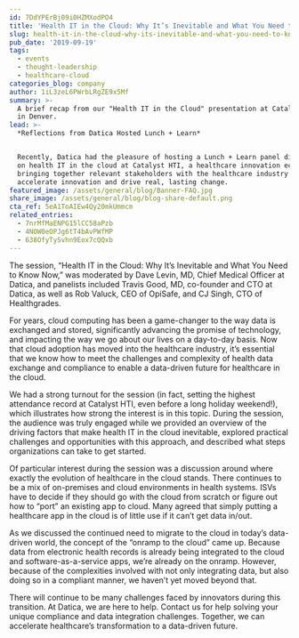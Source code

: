 ```yaml
---
id: 7DdYPErBj09i0HZMXodPO4
title: 'Health IT in the Cloud: Why It’s Inevitable and What You Need to Know Now'
slug: health-it-in-the-cloud-why-its-inevitable-and-what-you-need-to-know-now
pub_date: '2019-09-19'
tags:
  - events
  - thought-leadership
  - healthcare-cloud
categories_blog: company
author: 1iL3zeL6PWrbLRgZE9x5Mf
summary: >-
  A brief recap from our "Health IT in the Cloud" presentation at Catalyst HTI
  in Denver.
lead: >-
  *Reflections from Datica Hosted Lunch + Learn*


  Recently, Datica had the pleasure of hosting a Lunch + Learn panel discussion
  on health IT in the cloud at Catalyst HTI, a healthcare innovation ecosystem
  bringing together relevant stakeholders with the healthcare industry to
  accelerate innovation and drive real, lasting change.
featured_image: /assets/general/blog/Banner-FAQ.jpg
share_image: /assets/general/blog/blog-share-default.png
cta_ref: 5eA1ToAIEw4Qy20mkUmmcm
related_entries:
  - 7nrMfMaENPG15lCC58aPzb
  - 4NOW0eOPJg6tT4bAvPWfMP
  - 638OfyTySvhn9Eox7cQQxb
---
```

The session, “Health IT in the Cloud: Why It’s Inevitable and What You Need to Know Now,” was moderated by Dave Levin, MD, Chief Medical Officer at Datica, and panelists included Travis Good, MD, co-founder and CTO at Datica, as well as Rob Valuck, CEO of OpiSafe, and CJ Singh, CTO of Healthgrades.

For years, cloud computing has been a game-changer to the way data is exchanged and stored, significantly advancing the promise of technology, and impacting the way we go about our lives on a day-to-day basis. Now that cloud adoption has moved into the healthcare industry, it’s essential that we know how to meet the challenges and complexity of health data exchange and compliance to enable a data-driven future for healthcare in the cloud. 

We had a strong turnout for the session (in fact, setting the highest attendance record at Catalyst HTI, even before a long holiday weekend!), which illustrates how strong the interest is in this topic. During the session, the audience was truly engaged while we provided an overview of the driving factors that make health IT in the cloud inevitable, explored practical challenges and opportunities with this approach, and described what steps organizations can take to get started.  

Of particular interest during the session was a discussion around where exactly the evolution of healthcare in the cloud stands. There continues to be a mix of on-premises and cloud environments in health systems. ISVs have to decide if they should go with the cloud from scratch or figure out how to “port” an existing app to cloud. Many agreed that simply putting a healthcare app in the cloud is of little use if it can’t get data in/out.

As we discussed the continued need to migrate to the cloud in today’s data-driven world, the concept of the “onramp to the cloud” came up. Because data from electronic health records is already being integrated to the cloud and software-as-a-service apps, we’re already on the onramp. However, because of the complexities involved with not only integrating data, but also doing so in a compliant manner, we haven’t yet moved beyond that. 

There will continue to be many challenges faced by innovators during this transition. At Datica, we are here to help. Contact us for help solving your unique compliance and data integration challenges. Together, we can accelerate healthcare’s transformation to a data-driven future.

  